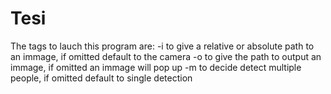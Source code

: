 # Tesi
The tags to lauch this program are:
-i to give a relative or absolute path to an immage, if omitted default to the camera
-o to give the path to output an immage, if omitted an immage will pop up
-m to decide detect multiple people, if omitted default to single detection

